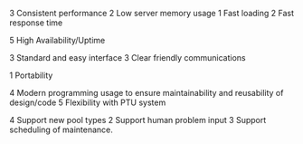 3 Consistent performance
2 Low server memory usage
1 Fast loading
2 Fast response time

5 High Availability/Uptime

3 Standard and easy interface
3 Clear friendly communications

1 Portability

4 Modern programming usage to ensure maintainability and reusability of design/code
5 Flexibility with PTU system

4 Support new pool types
2 Support human problem input
3 Support scheduling of maintenance.
